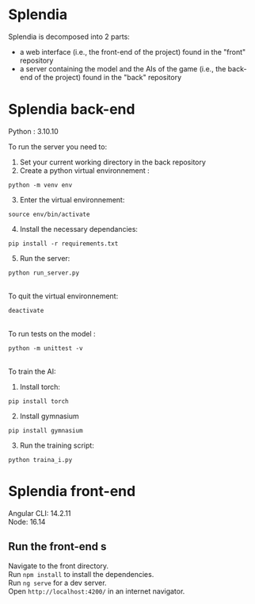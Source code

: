 # Splendia

Splendia is decomposed into 2 parts: 
- a web interface (i.e., the front-end of the project) found in the "front" repository
- a server containing the model and the AIs of the game (i.e., the back-end of the project) found in the "back" repository

# Splendia back-end
Python : 3.10.10

To run the server you need to:
1) Set your current working directory in the back repository
2) Create a python virtual environnement :
```
python -m venv env
```
3) Enter the virtual environnement:
```
source env/bin/activate
```
4) Install the necessary dependancies:
```
pip install -r requirements.txt
```
5) Run the server:
```
python run_server.py
```
\
To quit the virtual environnement:
```
deactivate
```
\
To run tests on the model :
```
python -m unittest -v
```
\
To train the AI:
1) Install torch:
```
pip install torch 
```
2) Install gymnasium 
```
pip install gymnasium
```
3) Run the training script:
```
python traina_i.py
```


# Splendia front-end

Angular CLI: 14.2.11   
Node: 16.14  

## Run the front-end s
Navigate to the front directory.
\
Run `npm install` to install the dependencies.
\
Run `ng serve` for a dev server. 
\
Open `http://localhost:4200/` in an internet navigator. 

